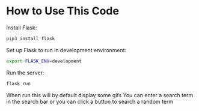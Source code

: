 # How to Use This Code

Install Flask:

```bash
pip3 install flask
```

Set up Flask to run in development environment:

```bash
export FLASK_ENV=development
```

Run the server:

```bash
flask run
```

When run this will by default display some gifs
You can enter a search term in the search bar or you can click a button to search a random term
